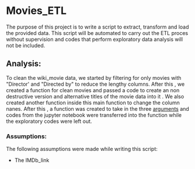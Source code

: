 # Movies_ETL

The purpose of this project is to write a script to extract, transform and load the provided data.  This script will be automated to carry out the ETL proces without supervision and codes that perform exploratory data analysis will not be included.

## Analysis:

To clean the wiki_movie data, we started by filtering for only movies with "Director' and "Directed by" to reduce the lengthy columns. After this , we created a function for clean movies and passed a code to create an non destructive version and alternative titles of the movie data into it . We also created another function inside this main function to change the column nanes. After this , a function was created to take in the three [arguments](https://github.com/femolyn1/Movies_ETL/blob/b4ded04985db628cb536b8aa923619aec7d91119/Challenge.py#L85) and codes from the jupyter notebook were transferred into the function while the exploratory codes were left out.

### Assumptions:

The following assumptions were made while writing this script:

* The IMDb_link 



